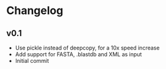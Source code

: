 Changelog
==========

<!--
Newest changes should be on top.

This document is user facing. Please word the changes in such a way
that users understand how the changes affect the new version.
-->

v0.1
---------------------------
+ Use pickle instead of deepcopy, for a 10x speed increase
+ Add support for FASTA, .blastdb and XML as input
+ Initial commit
